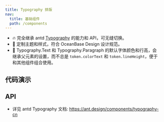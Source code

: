 ```yaml
---
title: Typography 排版
nav:
  title: 基础组件
  path: /components
---
```


- 🔥 完全继承 antd [Typography](https://ant.design/components/typography-cn) 的能力和 API，可无缝切换。
- 💄 定制主题和样式，符合 OceanBase Design 设计规范。
- 📢 Typography.Text 和 Typography.Paragraph 的默认字体颜色和行高，会继承父元素的设置，而不总是 `token.colorText` 和 `token.lineHeight`，便于和其他组件组合使用。

## 代码演示

<!-- prettier-ignore -->
<code src="./demo/title.tsx" title="标题"></code>
<code src="./demo/text.tsx" title="文本与超链接"></code>
<code src="./demo/copyable.tsx" title="可复制"></code>
<code src="./demo/editable.tsx" title="可编辑"></code>
<code src="./demo/editable-modal.tsx" title="在 Modal 中编辑"></code>
<code src="./demo/font-family.tsx" title="字体" description="详见 [字体设计规范](/docs/spec/typography)。"></code>
<code src="./demo/inner.tsx" title="和其他组件组合使用" debug></code>

## API

- 详见 antd Typography 文档: https://ant.design/components/typography-cn
